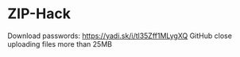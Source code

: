 # ZIP-Hack
Download passwords: https://yadi.sk/i/tl35Zff1MLygXQ GitHub close uploading files more than 25MB
